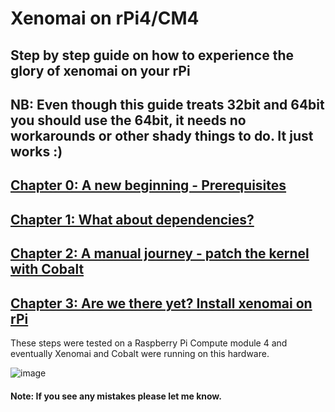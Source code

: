 # Xenomai on rPi4/CM4

## Step by step guide on how to experience the glory of xenomai on your rPi
## NB: Even though this guide treats 32bit and 64bit you should use the 64bit, it needs no workarounds or other shady things to do. It just works :) 

## [Chapter 0: A new beginning - Prerequisites](chapter_0.md)
## [Chapter 1: What about dependencies?](chapter_1.md)
## [Chapter 2: A manual journey - patch the kernel with Cobalt](chapter_2.md)
## [Chapter 3: Are we there yet? Install xenomai on rPi](chapter_3.md)




These steps were tested on a Raspberry Pi Compute module 4 and eventually Xenomai and Cobalt were running on this hardware.

![image](https://user-images.githubusercontent.com/25773586/233063151-2eb5e573-a403-4abc-960d-fc311c137bc7.png)

#### Note: If you see any mistakes please let me know.
